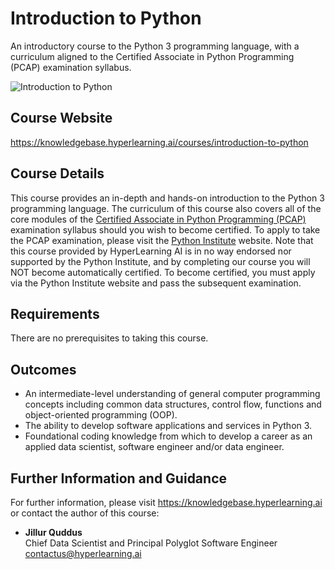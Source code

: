 # Introduction to Python
An introductory course to the Python 3 programming language, with a curriculum aligned to the Certified Associate in Python Programming (PCAP) examination syllabus.

![Introduction to Python](https://static.hyperlearning.ai/images/knowledgebase/courses/course-introduction-to-python-pixabay.png "Introduction to Python")

## Course Website

https://knowledgebase.hyperlearning.ai/courses/introduction-to-python

## Course Details

This course provides an in-depth and hands-on introduction to the Python 3 programming language. The curriculum of this course also covers all of the core modules of the <a href="https://pythoninstitute.org/certification/pcap-certification-associate/" target="_blank">Certified Associate in Python Programming (PCAP)</a> examination syllabus should you wish to become certified. To apply to take the PCAP examination, please visit the <a href="https://pythoninstitute.org" target="_blank">Python Institute</a> website. Note that this course provided by HyperLearning AI is in no way endorsed nor supported by the Python Institute, and by completing our course you will NOT become automatically certified. To become certified, you must apply via the Python Institute website and pass the subsequent examination.

## Requirements

There are no prerequisites to taking this course.

## Outcomes

* An intermediate-level understanding of general computer programming concepts including common data structures, control flow, functions and object-oriented programming (OOP).
* The ability to develop software applications and services in Python 3.
* Foundational coding knowledge from which to develop a career as an applied data scientist, software engineer and/or data engineer.

## Further Information and Guidance

For further information, please visit https://knowledgebase.hyperlearning.ai or contact the author of this course:

* **Jillur Quddus**<br/>Chief Data Scientist and Principal Polyglot Software Engineer<br/>contactus@hyperlearning.ai
